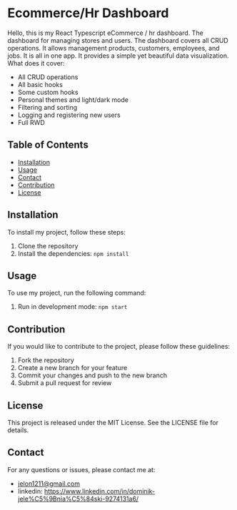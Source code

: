 # Ecommerce/Hr Dashboard
Hello, this is my React Typescript eCommerce / hr dashboard. The dashboard for managing stores and users. The dashboard covers all CRUD operations. It allows management products, customers, employees, and jobs. It is all in one app. It provides a simple yet beautiful data visualization.
What does it cover:

- All CRUD operations
- All basic hooks
- Some custom hooks
- Personal themes and light/dark mode
- Filtering and sorting
- Logging and registering new users
- Full RWD

## Table of Contents

- [Installation](#installation)
- [Usage](#usage)
- [Contact](#contact)
- [Contribution](#contribution)
- [License](#license)

## Installation

To install my project, follow these steps:

1. Clone the repository
2. Install the dependencies: `npm install`

## Usage

To use my project, run the following command:
1. Run in development mode: `npm start`

## Contribution
If you would like to contribute to the project, please follow these guidelines:

1. Fork the repository
2. Create a new branch for your feature
3. Commit your changes and push to the new branch
4. Submit a pull request for review

## License
This project is released under the MIT License. See the LICENSE file for details.

## Contact
For any questions or issues, please contact me at:
- jelon1211@gmail.com
- linkedin: https://www.linkedin.com/in/dominik-jele%C5%9Bnia%C5%84ski-9274131a6/